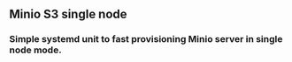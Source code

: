 ## Minio S3 single node

### Simple systemd unit to fast provisioning Minio server in single node mode.
